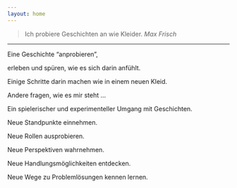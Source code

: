 ```yaml
---
layout: home
---
```


>Ich probiere Geschichten an wie Kleider.
<cite>Max Frisch</cite>

- - -

Eine Geschichte “anprobieren”,

erleben und sp&uuml;ren, wie es sich darin anf&uuml;hlt.

Einige Schritte darin machen wie in einem neuen Kleid.

Andere fragen, wie es mir steht …

Ein spielerischer und experimenteller Umgang mit Geschichten.

Neue Standpunkte einnehmen.

Neue Rollen ausprobieren.

Neue Perspektiven wahrnehmen.

Neue Handlungsmöglichkeiten entdecken.

Neue Wege zu Problemlösungen kennen lernen.